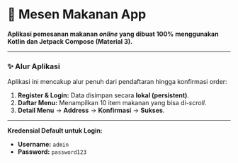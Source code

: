 # 🍔 Mesen Makanan App

**Aplikasi pemesanan makanan *online* yang dibuat 100% menggunakan Kotlin dan Jetpack Compose (Material 3).**

---

### ✨ Alur Aplikasi

Aplikasi ini mencakup alur penuh dari pendaftaran hingga konfirmasi order:

1.  **Register & Login:** Data disimpan secara **lokal (persistent)**.
2.  **Daftar Menu:** Menampilkan 10 item makanan yang bisa di-*scroll*.
3.  **Detail Menu** $\rightarrow$ **Address** $\rightarrow$ **Konfirmasi** $\rightarrow$ **Sukses**.

---


**Kredensial Default untuk Login:**
* **Username:** `admin`
* **Password:** `password123`
